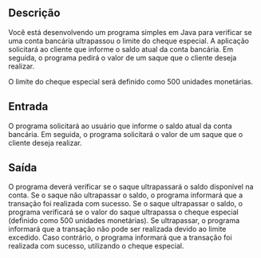 ## Descrição
Você está desenvolvendo um programa simples em Java para verificar se uma conta bancária ultrapassou o limite do cheque especial. A aplicação solicitará ao cliente que informe o saldo atual da conta bancária. Em seguida, o programa pedirá o valor de um saque que o cliente deseja realizar.

O limite do cheque especial será definido como 500 unidades monetárias.

## Entrada
O programa solicitará ao usuário que informe o saldo atual da conta bancária. Em seguida, o programa solicitará o valor de um saque que o cliente deseja realizar.

## Saída
O programa deverá verificar se o saque ultrapassará o saldo disponível na conta. Se o saque não ultrapassar o saldo, o programa informará que a transação foi realizada com sucesso. Se o saque ultrapassar o saldo, o programa verificará se o valor do saque ultrapassa o cheque especial (definido como 500 unidades monetárias). Se ultrapassar, o programa informará que a transação não pode ser realizada devido ao limite excedido. Caso contrário, o programa informará que a transação foi realizada com sucesso, utilizando o cheque especial.